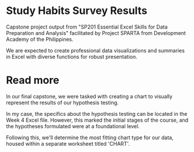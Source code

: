 # Study Habits Survey Results
Capstone project output from "SP201 Essential Excel Skills for Data Preparation and Analysis"
facilitated by Project SPARTA from Development Academy of the Philippines.

We are expected to create professional data visualizations and summaries in Excel with diverse functions for robust presentation.

# Read more
In our final capstone, we were tasked with creating a chart to visually represent the results of our hypothesis testing.

In my case, the specifics about the hypothesis testing can be located in the Week 4 Excel file. However, this marked the initial stages of the course, and the hypotheses formulated were at a foundational level.

Following this, we'll determine the most fitting chart type for our data, housed within a separate worksheet titled 'CHART'.

